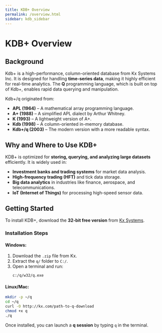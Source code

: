 ```yaml
---
title: KDB+ Overview
permalink: /overview.html
sidebar: kdb_sidebar
---
```


# KDB+ Overview  

## Background  
Kdb+ is a high-performance, column-oriented database from Kx Systems Inc. It is designed for handling **time-series data**, making it highly efficient for real-time analytics. The **Q** programming language, which is built on top of Kdb+, enables rapid data querying and manipulation.

Kdb+/q originated from:
- **APL (1964)** – A mathematical array programming language.
- **A+ (1988)** – A simplified APL dialect by Arthur Whitney.
- **K (1993)** – A lightweight version of A+.
- **Kdb (1998)** – A column-oriented in-memory database.
- **Kdb+/q (2003)** – The modern version with a more readable syntax.

## Why and Where to Use KDB+  
KDB+ is optimized for **storing, querying, and analyzing large datasets** efficiently. It is widely used in:
- **Investment banks and trading systems** for market data analysis.
- **High-frequency trading (HFT)** and tick data storage.
- **Big data analytics** in industries like finance, aerospace, and telecommunications.
- **IoT (Internet of Things)** for processing high-speed sensor data.

## Getting Started  
To install KDB+, download the **32-bit free version** from [Kx Systems](http://kx.com/software-download.php).  

### **Installation Steps**  
#### Windows:  
1. Download the `.zip` file from Kx.  
2. Extract the `q/` folder to `C:/`.  
3. Open a terminal and run:  
   ```sh
   c:/q/w32/q.exe
   ```

#### Linux/Mac:  
```sh
mkdir -p ~/q
cd ~/q
curl -O http://kx.com/path-to-q-download
chmod +x q
./q
```

Once installed, you can launch a **q session** by typing `q` in the terminal.
